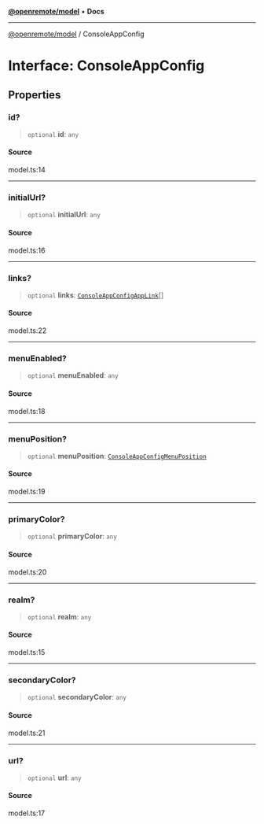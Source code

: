[**@openremote/model**](../README.md) • **Docs**

***

[@openremote/model](../globals.md) / ConsoleAppConfig

# Interface: ConsoleAppConfig

## Properties

### id?

> `optional` **id**: `any`

#### Source

model.ts:14

***

### initialUrl?

> `optional` **initialUrl**: `any`

#### Source

model.ts:16

***

### links?

> `optional` **links**: [`ConsoleAppConfigAppLink`](ConsoleAppConfigAppLink.md)[]

#### Source

model.ts:22

***

### menuEnabled?

> `optional` **menuEnabled**: `any`

#### Source

model.ts:18

***

### menuPosition?

> `optional` **menuPosition**: [`ConsoleAppConfigMenuPosition`](../enumerations/ConsoleAppConfigMenuPosition.md)

#### Source

model.ts:19

***

### primaryColor?

> `optional` **primaryColor**: `any`

#### Source

model.ts:20

***

### realm?

> `optional` **realm**: `any`

#### Source

model.ts:15

***

### secondaryColor?

> `optional` **secondaryColor**: `any`

#### Source

model.ts:21

***

### url?

> `optional` **url**: `any`

#### Source

model.ts:17
